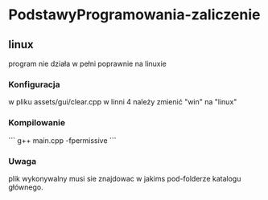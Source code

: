 # PodstawyProgramowania-zaliczenie

<h2>linux</h2>
program nie działa w pełni poprawnie na linuxie
<h3>Konfiguracja</h3>
  w pliku assets/gui/clear.cpp w linni 4 należy zmienić "win" na "linux" 
<h3>Kompilowanie</h3> 
```
  g++ main.cpp -fpermissive
```
<h3>Uwaga</h3>
plik wykonywalny musi sie znajdowac w jakims pod-folderze katalogu głównego. 

